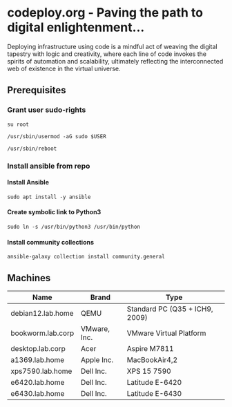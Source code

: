 # codeploy.org - Paving the path to digital enlightenment...

Deploying infrastructure using code is a mindful act of weaving the digital tapestry with logic and creativity, where each line of code invokes the spirits of automation and scalability, ultimately reflecting the interconnected web of existence in the virtual universe.

## Prerequisites

### Grant user sudo-rights

`su root`

`/usr/sbin/usermod -aG sudo $USER`

`/usr/sbin/reboot`

### Install ansible from repo

#### Install Ansible

`sudo apt install -y ansible`

#### Create symbolic link to Python3 

`sudo ln -s /usr/bin/python3 /usr/bin/python`

#### Install community collections

`ansible-galaxy collection install community.general`

## Machines

| Name | Brand | Type |
| --- | --- | --- |
| debian12.lab.home | QEMU | Standard PC (Q35 + ICH9, 2009) |
| bookworm.lab.corp | VMware, Inc.| VMware Virtual Platform |
| desktop.lab.corp | Acer | Aspire M7811 |
| a1369.lab.home | Apple Inc. | MacBookAir4,2 |
| xps7590.lab.home | Dell Inc. | XPS 15 7590 |
| e6420.lab.home | Dell Inc. | Latitude E-6420 |
| e6430.lab.home | Dell Inc. | Latitude E-6430 |
